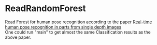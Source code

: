 # ReadRandomForest
Read Forest for human pose recognition according to the paper [Real-time human pose recognition in parts from single depth images](http://dl.acm.org/citation.cfm?id=2398381)<br>
One could run "main" to get almost the same Classification results as the above paper.<br>
